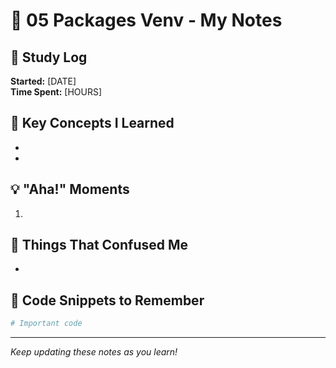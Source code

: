 # 📓 05 Packages Venv - My Notes

## 📅 Study Log
**Started:** [DATE]  
**Time Spent:** [HOURS]

## 🧠 Key Concepts I Learned
- 
- 

## 💡 "Aha!" Moments
1. 

## 🤔 Things That Confused Me
- 

## 📝 Code Snippets to Remember
```python
# Important code
```

---

*Keep updating these notes as you learn!*
